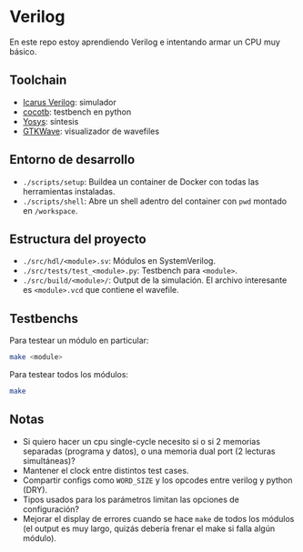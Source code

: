 # Verilog

En este repo estoy aprendiendo Verilog e intentando armar un CPU muy básico.

## Toolchain

- [Icarus Verilog](https://github.com/steveicarus/iverilog): simulador
- [cocotb](https://github.com/cocotb/cocotb): testbench en python
- [Yosys](https://github.com/YosysHQ/yosys): síntesis
- [GTKWave](https://gtkwave.sourceforge.net/): visualizador de wavefiles

## Entorno de desarrollo

- `./scripts/setup`: Buildea un container de Docker con todas las herramientas instaladas.
- `./scripts/shell`: Abre un shell adentro del container con `pwd` montado en `/workspace`.

## Estructura del proyecto

- `./src/hdl/<module>.sv`: Módulos en SystemVerilog.
- `./src/tests/test_<module>.py`: Testbench para `<module>`.
- `./src/build/<module>/`: Output de la simulación. El archivo interesante es `<module>.vcd` que contiene el wavefile.

## Testbenchs

Para testear un módulo en particular:

```sh
make <module>
```

Para testear todos los módulos:

```sh
make
```

## Notas

- Si quiero hacer un cpu single-cycle necesito si o si 2 memorias separadas (programa y datos), o una memoria dual port (2 lecturas simultáneas)?
- Mantener el clock entre distintos test cases.
- Compartir configs como `WORD_SIZE` y los opcodes entre verilog y python (DRY).
- Tipos usados para los parámetros limitan las opciones de configuración?
- Mejorar el display de errores cuando se hace `make` de todos los módulos (el output es muy largo, quizás debería frenar el make si falla algún módulo).
